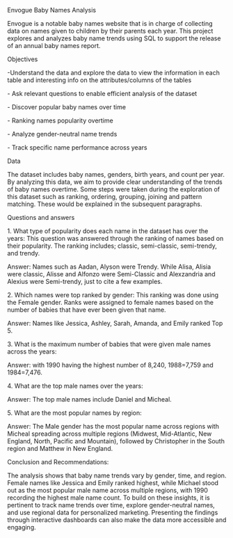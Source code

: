 Envogue Baby Names Analysis



Envogue is a notable baby names website that is in charge of collecting data on names given to children by their parents each year. This project explores and analyzes baby name trends using SQL to support the release of an annual baby names report. 



Objectives



-Understand the data and explore the data to view the information in each table and interesting info on the attributes/columns of the tables

\- Ask relevant questions to enable efficient analysis of the dataset

\- Discover popular baby names over time

\- Ranking names popularity overtime

\- Analyze gender-neutral name trends

\- Track specific name performance across years



Data

The dataset includes baby names, genders, birth years, and count per year. By analyzing this data, we aim to provide clear understanding of the trends of baby names overtime. Some steps were taken during the exploration of this dataset such as ranking, ordering, grouping, joining and pattern matching. These would be explained in the subsequent paragraphs.



Questions and answers

1\.	What type of popularity does each name in the dataset has over the years: This question was answered through the ranking of names based on their popularity. The ranking includes; classic, semi-classic, semi-trendy, and trendy.

Answer: Names such as Aadan, Alyson were Trendy. While Alisa, Alisia were classic, Alisse and Alfonzo were Semi-Classic and Alexzandria and Alexius were Semi-trendy, just to cite a few examples. 



2\.	Which names were top ranked by gender: This ranking was done using the Female gender. Ranks were assigned to female names based on the number of babies that have ever been given that name.

Answer: Names like Jessica, Ashley, Sarah, Amanda, and Emily ranked Top 5.



3\.	What is the maximum number of babies that were given male names across the years:

Answer: with 1990 having the highest number of 8,240, 1988=7,759 and 1984=7,476.



4\.	What are the top male names over the years:

Answer: The top male names include Daniel and Micheal.



5\.	What are the most popular names by region:

Answer: The Male gender has the most popular name across regions with Micheal spreading across multiple regions (Midwest, Mid-Atlantic, New England, North, Pacific and Mountain), followed by Christopher in the South region and Matthew in New England.



Conclusion and Recommendations:

The analysis shows that baby name trends vary by gender, time, and region. Female names like Jessica and Emily ranked highest, while Michael stood out as the most popular male name across multiple regions, with 1990 recording the highest male name count. To build on these insights, it is pertinent to track name trends over time, explore gender-neutral names, and use regional data for personalized marketing. Presenting the findings through interactive dashboards can also make the data more accessible and engaging.





&nbsp;





